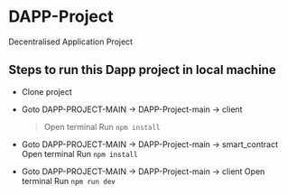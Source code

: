 # DAPP-Project
Decentralised Application Project

## Steps to run this Dapp project in local machine 
* Clone project
* Goto DAPP-PROJECT-MAIN  -> DAPP-Project-main -> client
    > Open terminal 
    Run `npm install`
  
* Goto DAPP-PROJECT-MAIN  -> DAPP-Project-main -> smart_contract
    Open terminal 
    Run `npm install`
  
* Goto DAPP-PROJECT-MAIN  -> DAPP-Project-main -> client
    Open terminal
    Run `npm run dev`
 
 
  
  
